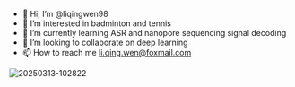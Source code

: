 - 👋 Hi, I’m @liqingwen98
- 👀 I’m interested in badminton and tennis
- 🌱 I’m currently learning ASR and nanopore sequencing signal decoding
- 💞️ I’m looking to collaborate on deep learning
- 📫 How to reach me li.qing.wen@foxmail.com

![20250313-102822](https://github.com/user-attachments/assets/6b9757f0-903d-4f9b-860d-4848fb43800a)

<!---
liqingwen98/liqingwen98 is a ✨ special ✨ repository because its `README.md` (this file) appears on your GitHub profile.
You can click the Preview link to take a look at your changes.
--->
